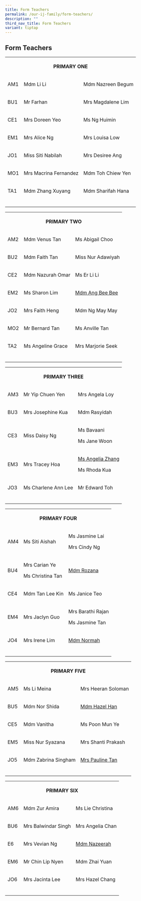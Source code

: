 ```yaml
---
title: Form Teachers
permalink: /our-ij-family/form-teachers/
description: ""
third_nav_title: Form Teachers
variant: tiptap
---
```

<h2>Form Teachers</h2>
<table style="minWidth: 75px">
<colgroup>
<col>
<col>
<col>
</colgroup>
<tbody>
<tr>
<th rowspan="1" colspan="3">
<p>PRIMARY ONE</p>
</th>
</tr>
<tr>
<td rowspan="1" colspan="1">
<p>AM1</p>
</td>
<td rowspan="1" colspan="1">
<p>Mdm Li Li</p>
</td>
<td rowspan="1" colspan="1">
<p>Mdm Nazreen Begum</p>
</td>
</tr>
<tr>
<td rowspan="1" colspan="1">
<p>BU1</p>
</td>
<td rowspan="1" colspan="1">
<p>Mr Farhan</p>
</td>
<td rowspan="1" colspan="1">
<p>Mrs Magdalene Lim</p>
</td>
</tr>
<tr>
<td rowspan="1" colspan="1">
<p>CE1</p>
</td>
<td rowspan="1" colspan="1">
<p>Mrs Doreen Yeo</p>
</td>
<td rowspan="1" colspan="1">
<p>Ms Ng Huimin</p>
</td>
</tr>
<tr>
<td rowspan="1" colspan="1">
<p>EM1</p>
</td>
<td rowspan="1" colspan="1">
<p>Mrs Alice Ng</p>
</td>
<td rowspan="1" colspan="1">
<p>Mrs Louisa Low</p>
</td>
</tr>
<tr>
<td rowspan="1" colspan="1">
<p>JO1</p>
</td>
<td rowspan="1" colspan="1">
<p>Miss Siti Nabilah</p>
</td>
<td rowspan="1" colspan="1">
<p>Mrs Desiree Ang</p>
</td>
</tr>
<tr>
<td rowspan="1" colspan="1">
<p>MO1</p>
</td>
<td rowspan="1" colspan="1">
<p>Mrs Macrina Fernandez</p>
</td>
<td rowspan="1" colspan="1">
<p>Mdm Toh Chiew Yen</p>
</td>
</tr>
<tr>
<td rowspan="1" colspan="1">
<p>TA1</p>
</td>
<td rowspan="1" colspan="1">
<p>Mdm Zhang Xuyang</p>
</td>
<td rowspan="1" colspan="1">
<p>Mdm Sharifah Hana</p>
</td>
</tr>
<tr>
<td rowspan="1" colspan="1">
<p></p>
</td>
<td rowspan="1" colspan="1">
<p></p>
</td>
<td rowspan="1" colspan="1">
<p></p>
</td>
</tr>
</tbody>
</table>
<table style="minWidth: 75px">
<colgroup>
<col>
<col>
<col>
</colgroup>
<tbody>
<tr>
<th rowspan="1" colspan="3">
<p>PRIMARY TWO</p>
</th>
</tr>
<tr>
<td rowspan="1" colspan="1">
<p>AM2</p>
</td>
<td rowspan="1" colspan="1">
<p>Mdm Venus Tan</p>
</td>
<td rowspan="1" colspan="1">
<p>Ms Abigail Choo</p>
</td>
</tr>
<tr>
<td rowspan="1" colspan="1">
<p>BU2</p>
</td>
<td rowspan="1" colspan="1">
<p>Mdm Faith Tan</p>
</td>
<td rowspan="1" colspan="1">
<p>Miss Nur Adawiyah</p>
</td>
</tr>
<tr>
<td rowspan="1" colspan="1">
<p>CE2</p>
</td>
<td rowspan="1" colspan="1">
<p>Mdm Nazurah Omar</p>
</td>
<td rowspan="1" colspan="1">
<p>Ms Er Li Li</p>
</td>
</tr>
<tr>
<td rowspan="1" colspan="1">
<p>EM2</p>
</td>
<td rowspan="1" colspan="1">
<p>Ms Sharon Lim</p>
</td>
<td rowspan="1" colspan="1">
<p><a href="mailto:ang_bee_bee_a@moe.edu.sg" rel="noopener nofollow" target="_blank">Mdm Ang Bee Bee</a>
</p>
</td>
</tr>
<tr>
<td rowspan="1" colspan="1">
<p>JO2</p>
</td>
<td rowspan="1" colspan="1">
<p>Mrs Faith Heng</p>
</td>
<td rowspan="1" colspan="1">
<p>Mdm Ng May May</p>
</td>
</tr>
<tr>
<td rowspan="1" colspan="1">
<p>MO2</p>
</td>
<td rowspan="1" colspan="1">
<p>Mr Bernard Tan</p>
</td>
<td rowspan="1" colspan="1">
<p>Ms Anville Tan</p>
</td>
</tr>
<tr>
<td rowspan="1" colspan="1">
<p>TA2</p>
</td>
<td rowspan="1" colspan="1">
<p>Ms Angeline Grace</p>
</td>
<td rowspan="1" colspan="1">
<p>Mrs Marjorie Seek</p>
</td>
</tr>
<tr>
<td rowspan="1" colspan="1">
<p></p>
</td>
<td rowspan="1" colspan="1">
<p></p>
</td>
<td rowspan="1" colspan="1">
<p></p>
</td>
</tr>
</tbody>
</table>
<table style="minWidth: 75px">
<colgroup>
<col>
<col>
<col>
</colgroup>
<tbody>
<tr>
<th rowspan="1" colspan="3">
<p>PRIMARY THREE</p>
</th>
</tr>
<tr>
<td rowspan="1" colspan="1">
<p>AM3</p>
</td>
<td rowspan="1" colspan="1">
<p>Mr Yip Chuen Yen</p>
</td>
<td rowspan="1" colspan="1">
<p>Mrs Angela Loy</p>
</td>
</tr>
<tr>
<td rowspan="1" colspan="1">
<p>BU3</p>
</td>
<td rowspan="1" colspan="1">
<p>Mrs Josephine Kua</p>
</td>
<td rowspan="1" colspan="1">
<p>Mdm Rasyidah</p>
</td>
</tr>
<tr>
<td rowspan="1" colspan="1">
<p>CE3</p>
</td>
<td rowspan="1" colspan="1">
<p>Miss Daisy Ng</p>
</td>
<td rowspan="1" colspan="1">
<p>Ms Bavaani</p>
<p>Ms Jane Woon</p>
</td>
</tr>
<tr>
<td rowspan="1" colspan="1">
<p>EM3</p>
</td>
<td rowspan="1" colspan="1">
<p>Mrs Tracey Hoa</p>
</td>
<td rowspan="1" colspan="1">
<p><a href="mailto:angelia_zhang_yanchun@moe.edu.sg" rel="noopener nofollow" target="_blank">Ms Angelia Zhang</a>
</p>
<p>Ms Rhoda Kua</p>
</td>
</tr>
<tr>
<td rowspan="1" colspan="1">
<p>JO3</p>
</td>
<td rowspan="1" colspan="1">
<p>Ms Charlene Ann Lee</p>
</td>
<td rowspan="1" colspan="1">
<p>Mr Edward Toh</p>
</td>
</tr>
<tr>
<td rowspan="1" colspan="1">
<p></p>
</td>
<td rowspan="1" colspan="1">
<p></p>
</td>
<td rowspan="1" colspan="1">
<p></p>
</td>
</tr>
</tbody>
</table>
<table style="minWidth: 75px">
<colgroup>
<col>
<col>
<col>
</colgroup>
<tbody>
<tr>
<th rowspan="1" colspan="3">
<p>PRIMARY FOUR</p>
</th>
</tr>
<tr>
<td rowspan="1" colspan="1">
<p>AM4</p>
</td>
<td rowspan="1" colspan="1">
<p>Ms Siti Aishah</p>
</td>
<td rowspan="1" colspan="1">
<p>Ms Jasmine Lai</p>
<p>Mrs Cindy Ng</p>
</td>
</tr>
<tr>
<td rowspan="1" colspan="1">
<p>BU4</p>
</td>
<td rowspan="1" colspan="1">
<p>Mrs Carian Ye</p>
<p>Ms Christina Tan</p>
</td>
<td rowspan="1" colspan="1">
<p><a href="mailto:rozana_kamsari@moe.edu.sg" rel="noopener nofollow" target="_blank">Mdm Rozana</a>
</p>
</td>
</tr>
<tr>
<td rowspan="1" colspan="1">
<p>CE4</p>
</td>
<td rowspan="1" colspan="1">
<p>Mdm Tan Lee Kin</p>
</td>
<td rowspan="1" colspan="1">
<p>Ms Janice Teo</p>
</td>
</tr>
<tr>
<td rowspan="1" colspan="1">
<p>EM4</p>
</td>
<td rowspan="1" colspan="1">
<p>Mrs Jaclyn Guo</p>
</td>
<td rowspan="1" colspan="1">
<p>Mrs Barathi Rajan</p>
<p>Ms Jasmine Tan</p>
</td>
</tr>
<tr>
<td rowspan="1" colspan="1">
<p>JO4</p>
</td>
<td rowspan="1" colspan="1">
<p>Mrs Irene Lim</p>
</td>
<td rowspan="1" colspan="1">
<p><a href="mailto:normah_nordin@moe.edu.sg" rel="noopener nofollow" target="_blank">Mdm Normah</a>
</p>
</td>
</tr>
<tr>
<td rowspan="1" colspan="1">
<p></p>
</td>
<td rowspan="1" colspan="1">
<p></p>
</td>
<td rowspan="1" colspan="1">
<p></p>
</td>
</tr>
</tbody>
</table>
<table style="minWidth: 75px">
<colgroup>
<col>
<col>
<col>
</colgroup>
<tbody>
<tr>
<th rowspan="1" colspan="3">
<p>PRIMARY FIVE</p>
</th>
</tr>
<tr>
<td rowspan="1" colspan="1">
<p>AM5</p>
</td>
<td rowspan="1" colspan="1">
<p>Ms Li Meina</p>
</td>
<td rowspan="1" colspan="1">
<p>Mrs Heeran Soloman</p>
</td>
</tr>
<tr>
<td rowspan="1" colspan="1">
<p>BU5</p>
</td>
<td rowspan="1" colspan="1">
<p>Mdm Nor Shida</p>
</td>
<td rowspan="1" colspan="1">
<p><a href="mailto:han_huirong@moe.edu.sg" rel="noopener nofollow" target="_blank">Mdm Hazel Han</a>
</p>
</td>
</tr>
<tr>
<td rowspan="1" colspan="1">
<p>CE5</p>
</td>
<td rowspan="1" colspan="1">
<p>Mdm Vanitha</p>
</td>
<td rowspan="1" colspan="1">
<p>Ms Poon Mun Ye</p>
</td>
</tr>
<tr>
<td rowspan="1" colspan="1">
<p>EM5</p>
</td>
<td rowspan="1" colspan="1">
<p>Miss Nur Syazana</p>
</td>
<td rowspan="1" colspan="1">
<p>Mrs Shanti Prakash</p>
</td>
</tr>
<tr>
<td rowspan="1" colspan="1">
<p>JO5</p>
</td>
<td rowspan="1" colspan="1">
<p>Mdm Zabrina Singham</p>
</td>
<td rowspan="1" colspan="1">
<p><a href="mailto:lim_poh_lean_pauline@moe.edu.sg" rel="noopener nofollow" target="_blank">Mrs Pauline Tan</a>
</p>
</td>
</tr>
<tr>
<td rowspan="1" colspan="1">
<p></p>
</td>
<td rowspan="1" colspan="1">
<p></p>
</td>
<td rowspan="1" colspan="1">
<p></p>
</td>
</tr>
</tbody>
</table>
<table style="minWidth: 75px">
<colgroup>
<col>
<col>
<col>
</colgroup>
<tbody>
<tr>
<th rowspan="1" colspan="3">
<p>PRIMARY SIX</p>
</th>
</tr>
<tr>
<td rowspan="1" colspan="1">
<p>AM6</p>
</td>
<td rowspan="1" colspan="1">
<p>Mdm Zur Amira</p>
</td>
<td rowspan="1" colspan="1">
<p>Ms Lie Christina</p>
</td>
</tr>
<tr>
<td rowspan="1" colspan="1">
<p>BU6</p>
</td>
<td rowspan="1" colspan="1">
<p>Mrs Balwindar Singh</p>
</td>
<td rowspan="1" colspan="1">
<p>Mrs Angelia Chan</p>
</td>
</tr>
<tr>
<td rowspan="1" colspan="1">
<p>E6</p>
</td>
<td rowspan="1" colspan="1">
<p>Mrs Vevian Ng</p>
</td>
<td rowspan="1" colspan="1">
<p><a href="mailto:nazeerah_allaudin@moe.edu.sg" rel="noopener nofollow" target="_blank">Mdm Nazeerah</a>
</p>
</td>
</tr>
<tr>
<td rowspan="1" colspan="1">
<p>EM6</p>
</td>
<td rowspan="1" colspan="1">
<p>Mr Chin Lip Nyen</p>
</td>
<td rowspan="1" colspan="1">
<p>Mdm Zhai Yuan</p>
</td>
</tr>
<tr>
<td rowspan="1" colspan="1">
<p>JO6</p>
</td>
<td rowspan="1" colspan="1">
<p>Mrs Jacinta Lee</p>
</td>
<td rowspan="1" colspan="1">
<p>Mrs Hazel Chang</p>
</td>
</tr>
<tr>
<td rowspan="1" colspan="1">
<p></p>
</td>
<td rowspan="1" colspan="1">
<p></p>
</td>
<td rowspan="1" colspan="1">
<p></p>
</td>
</tr>
</tbody>
</table>
<p></p>